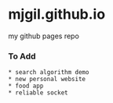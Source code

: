 # mjgil.github.io
my github pages repo


### To Add
```
* search algorithm demo
* new personal website
* food app
* reliable socket
```